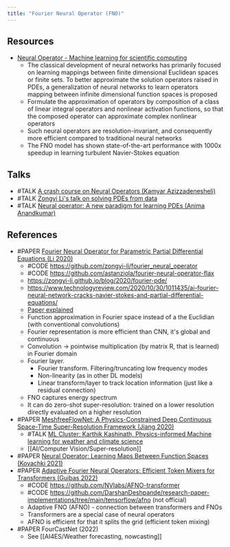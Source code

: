 ```yaml
---
title: "Fourier Neural Operator (FNO)"
---
```


## Resources
- [Neural Operator - Machine learning for scientific computing](https://zongyi-li.github.io/neural-operator/)
	- The classical development of neural networks has primarily focused on learning mappings between finite dimensional Euclidean spaces or finite sets. To better approximate the solution operators raised in PDEs, a generalization of neural networks to learn operators mapping between infinite dimensional function spaces is proposed
	- Formulate the approximation of operators by composition of a class of linear integral operators and nonlinear activation functions, so that the composed operator can approximate complex nonlinear operators
	- Such neural operators are resolution-invariant, and consequently more efficient compared to traditional neural networks
	- The FNO model has shown state-of-the-art performance with 1000x speedup in learning turbulent Navier-Stokes equation


## Talks
- #TALK [A crash course on Neural Operators (Kamyar Azizzadenesheli)](https://www.youtube.com/watch?v=KIGG-IA9awU)
- #TALK [Zongyi Li's talk on solving PDEs from data](https://www.youtube.com/watch?v=0Ve9xwNJO2o&t=1197s)
- #TALK [Neural operator: A new paradigm for learning PDEs (Anima Anandkumar)](https://www.youtube.com/watch?v=Bd4KvlmGbY4&t=0s)

## References
- #PAPER [Fourier Neural Operator for Parametric Partial Differential Equations (Li 2020)](https://arxiv.org/abs/2010.08895)
	- #CODE https://github.com/zongyi-li/fourier_neural_operator
	- #CODE https://github.com/astanziola/fourier-neural-operator-flax
	- https://zongyi-li.github.io/blog/2020/fourier-pde/
	- https://www.technologyreview.com/2020/10/30/1011435/ai-fourier-neural-network-cracks-navier-stokes-and-partial-differential-equations/
	- [Paper explained](https://www.youtube.com/watch?v=IaS72aHrJKE)
	- Function approximation in Fourier space instead of a the Euclidian (with conventional convolutions)
	- Fourier representation is more efficient than CNN, it's global and continuous
	- Convolution -> pointwise multiplication (by matrix R, that is learned) in Fourier domain
	- Fourier layer. 
		- Fourier transform. Filtering/truncating low frequency modes
		- Non-linearity (as in other DL models)
		- Linear transform/layer to track location information (just like a residual connection)
	- FNO captures energy spectrum
	- It can do zero-shot super-resolution: trained on a lower resolution directly evaluated on a higher resolution
- #PAPER [MeshfreeFlowNet: A Physics-Constrained Deep Continuous Space-Time Super-Resolution Framework (Jiang 2020)](https://arxiv.org/abs/2005.01463)
	- #TALK [ML Cluster: Karthik Kashinath, Physics-informed Machine learning for weather and climate science](https://www.youtube.com/watch?v=B_4TONeY75U)
	- [[AI/Computer Vision/Super-resolution]]
- #PAPER [Neural Operator: Learning Maps Between Function Spaces (Kovachki 2021)](https://arxiv.org/pdf/2108.08481)
- #PAPER [Adaptive Fourier Neural Operators: Efficient Token Mixers for Transformers (Guibas 2022)](https://arxiv.org/pdf/2111.13587)            
	- #CODE https://github.com/NVlabs/AFNO-transformer
	- #CODE https://github.com/DarshanDeshpande/research-paper-implementations/tree/main/tensorflow/afno (not official)
	- Adaptive FNO (AFNO) - connection between transformers and FNOs
	- Transformers are a special case of neural operators
	- AFNO is efficient for that it splits the grid (efficient token mixing) 
- #PAPER FourCastNet (2022)
	- See [[AI4ES/Weather forecasting, nowcasting]]

